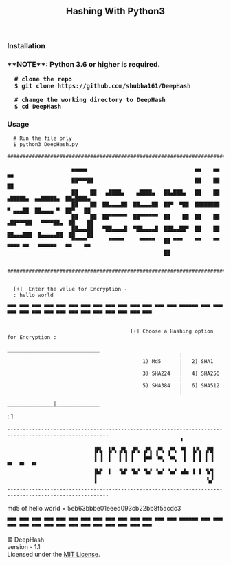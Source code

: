 <h2 align="center"> Hashing With Python3 </h2>
<br>
<h3>Installation<h3>
  **NOTE**: Python 3.6 or higher is required.
    
      # clone the repo
      $ git clone https://github.com/shubha161/DeepHash
      
      # change the working directory to DeepHash
      $ cd DeepHash
      
<h3> Usage </h3>
      
      # Run the file only 
      $ python3 DeepHash.py
              ################################################################################################################
                                                                                        
                         ▄▄▄▄▄                                   ▄▄    ▄▄                      ▄▄       
                         ██▀▀▀██                                 ██    ██                      ██       
                         ██    ██   ▄████▄    ▄████▄   ██▄███▄   ██    ██   ▄█████▄  ▄▄█████▄  ██▄████▄ 
                         ██    ██  ██▄▄▄▄██  ██▄▄▄▄██  ██▀  ▀██  ████████   ▀ ▄▄▄██  ██▄▄▄▄ ▀  ██▀   ██ 
                         ██    ██  ██▀▀▀▀▀▀  ██▀▀▀▀▀▀  ██    ██  ██    ██  ▄██▀▀▀██   ▀▀▀▀██▄  ██    ██ 
                         ██▄▄▄██   ▀██▄▄▄▄█  ▀██▄▄▄▄█  ███▄▄██▀  ██    ██  ██▄▄▄███  █▄▄▄▄▄██  ██    ██ 
                         ▀▀▀▀▀       ▀▀▀▀▀     ▀▀▀▀▀   ██ ▀▀▀    ▀▀    ▀▀   ▀▀▀▀ ▀▀   ▀▀▀▀▀▀   ▀▀    ▀▀ 
                                                       ██                                               

            ################################################################################################################
        
        
      [+]  Enter the value for Encryption - 
      : hello world
                                                                          
    ▀▀▀ ▀▀▀ ▀▀▀ ▀▀▀ ▀▀▀ ▀▀▀ ▀▀▀ ▀▀▀ ▀▀▀ ▀▀▀ ▀▀▀ ▀▀▀ ▀▀▀ ▀▀▀ ▀▀▀▀▀▀ ▀▀▀ ▀▀▀ ▀▀▀ ▀▀▀ ▀▀▀ ▀▀▀ ▀▀▀ ▀▀▀ ▀▀▀ ▀▀▀ ▀▀▀ ▀▀▀ ▀▀▀ ▀▀▀  
    

                                            [+] Choose a Hashing option for Encryption :
                                             ______________________________
                                                            |
                                                1) Md5      |   2) SHA1
                                                            |
                                                3) SHA224   |   4) SHA256
                                                            |
                                                5) SHA384   |   6) SHA512
                                                            |
                                             _______________|______________

                
 : 1

    -------------------------------------------------------------------------------------------------------
                                                            ▝                          
                                ▗▄▖  ▖▄  ▄▖  ▄▖  ▄▖  ▄▖  ▄▖ ▗▄  ▗▗▖  ▄▄                 
                                ▐▘▜  ▛ ▘▐▘▜ ▐▘▝ ▐▘▐ ▐ ▝ ▐ ▝  ▐  ▐▘▐ ▐▘▜                 
                                ▐ ▐  ▌  ▐ ▐ ▐   ▐▀▀  ▀▚  ▀▚  ▐  ▐ ▐ ▐ ▐      ▀▘  ▀▘  ▀▘ 
                                ▐▙▛  ▌  ▝▙▛ ▝▙▞ ▝▙▞ ▝▄▞ ▝▄▞ ▗▟▄ ▐ ▐ ▝▙▜                 
                                ▐                                    ▖▐                 
                                ▝                                    ▝▘   
    -------------------------------------------------------------------------------------------------------

    
md5 of hello world = 5eb63bbbe01eeed093cb22bb8f5acdc3
                                                                          
    ▀▀▀ ▀▀▀ ▀▀▀ ▀▀▀ ▀▀▀ ▀▀▀ ▀▀▀ ▀▀▀ ▀▀▀ ▀▀▀ ▀▀▀ ▀▀▀ ▀▀▀ ▀▀▀ ▀▀▀▀▀▀ ▀▀▀ ▀▀▀ ▀▀▀ ▀▀▀ ▀▀▀ ▀▀▀ ▀▀▀ ▀▀▀ ▀▀▀ ▀▀▀ ▀▀▀ ▀▀▀ ▀▀▀ ▀▀▀ 
    

© DeepHash <br>
version - 1.1 <br>
Licensed under the [MIT License](LICENSE).
